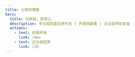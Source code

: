 ```yaml
---
title: 七夜的博客
hero:
  title: 日研技，夜写心
  description: 专注高性能应用开发 | 开源贡献者 | 企业级项目复盘
  actions:
    - text: 前端开发
      link: /dev
    - text: 企业级应用
      link: /2b
---
```

